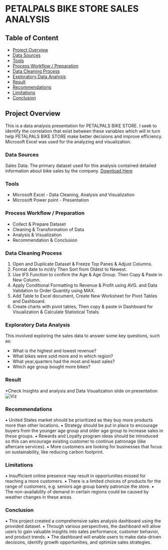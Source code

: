 # PETALPALS BIKE STORE SALES ANALYSIS

## Table of Content

- [ Project Overview](#project-overview)
- [ Data Sources](#data-sources)
- [Tools](#tools)
- [Process Workflow / Preparation](Process-Workflow/-Preparation)
- [Data Cleaning Process](#data-cleaning-process)
- [Exploratory Data Analysis](#exploratory-data-analysis)
- [Result](#result)
- [Recommendations](#recommendations)
- [Limitations](#limitations)
- [Conclusion](#conclusion)

## Project Overview

This is a data analysis presentation for PETALPALS BIKE STORE. I seek to identify the correlation that exist between these variables which will in turn help PETALPALS BIKE STORE make better decisions and improve efficiency. Microsoft Excel was used for the analyzing and visualization.

### Data Sources

Sales Data: The primary dataset used for this analysis contained detailed information about bike sales by the company.
[Download Here](https://www.kaggle.com/)

### Tools

- Microsoft Excel - Data Cleaning, Analysis and Visualization
- Microsoft Power point - Presentation

### Process Workflow / Preparation

- Collect & Prepare Dataset
- Cleaning & Transformation of Data 
- Analysis & Visualization
- Recommendation & Conclusion

### Data Cleaning Process

1. Open and Duplicate Dataset & Freeze Top Panes & Adjust Columns.
2. Format date to m/d/y Then Sort from Oldest to Newest.
3. Use IFS Function to confirm the Age & Age Group. Then Copy & Paste in New Column.
4. Apply Conditional Formatting to Revenue & Profit using AVG. and Data Validation to Order Quantity using MAX.
5. Add Table to Excel document, Create New Worksheet for Pivot Tables and Dashboard.
6. Create charts with pivot tables, Then copy & paste in Dashboard for Visualization & Calculate Statistical Totals.

### Exploratory Data Analysis

This involved exploring the sales data to answer some key questions, such as:
- What is the highest and lowest revenue?
- What bikes were sold more and in which region?
- What year,quarters had the most and least sales?
- Which age group bought more bikes?

### Result
 *Check Insights and analysis and Data Visualization slide on presentation
![Viz](https://github.com/hanifasalihu/bike-sales/assets/157046638/466565d9-e261-4611-b681-b2326aea94af)

### Recommendations

▪ United States market should be prioritized as they buy more products more than other locations.
▪ Strategy should be put in place to encourage buyers from the younger age group and older age group to increase sales in these groups.
▪ Rewards and Loyalty program ideas should be introduced so this can encourage existing customer to continue patronage (like aftercare services).
▪ More customers are looking for businesses that focus on sustainability, like reducing carbon footprint.

### Limitations

▪ Insufficient online presence may result in opportunities missed for reaching a more customers.
▪ There is a limited choices of products for the range of customers, e.g. seniors age group barely patronize the store.
▪ The non-availability of demand in certain regions could be caused by weather changes in these areas.

### Conclusion

▪ This project created a comprehensive sales analysis dashboard using the provided dataset.
▪ Through various perspectives, the dashboard will allow users to gain valuable insights into sales performance, customer behavior, and product trends.
▪ The dashboard will enable users to make data-driven decisions, identify growth opportunities, and optimize sales strategies.
